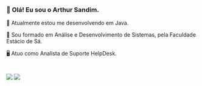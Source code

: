 ### 🧔 Olá! Eu sou o Arthur Sandim.
<p> 🤖 Atualmente estou me desenvolvendo em Java.<p>
<p> 📜 Sou formado em Análise e Desenvolvimento de Sistemas, pela Faculdade Estácio de Sá.</p>
<p> 🖥️ Atuo como Analista de Suporte HelpDesk.</p>

#
<div>
  <a target="_blank" href="https://www.linkedin.com/in/arthur-sandim-662b23104"><img src="https://img.shields.io/badge/-LinkedIn-%230077B5?style=for-the-badge&logo=linkedin&logoColor=white" target="_blank"></a>
  <a target="_blank" href="mailto:avg.sandim@gmail.com"><img src="https://img.shields.io/badge/-Gmail-%23333?style=for-the-badge&logo=gmail&logoColor=white" target="_blank"></a>
</div>
